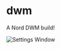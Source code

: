 # dwm
A Nord DWM build!

![Settings Window](https://raw.githubusercontent.com/ayush7788/dwm/main/2021-01-11-212645_1366x768_scrot.png)
